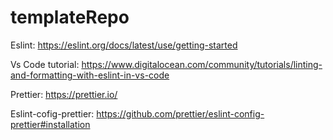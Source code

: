 # templateRepo

Eslint: https://eslint.org/docs/latest/use/getting-started

Vs Code tutorial: https://www.digitalocean.com/community/tutorials/linting-and-formatting-with-eslint-in-vs-code


Prettier: https://prettier.io/

Eslint-cofig-prettier: https://github.com/prettier/eslint-config-prettier#installation
